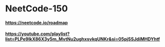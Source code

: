 # NeetCode-150
#### https://neetcode.io/roadmap
#### https://youtube.com/playlist?list=PLPe9IkX86X3y5m_MvtNu2ughxsvkqUNKr&si=05pjSSJdiMHDYhtf
